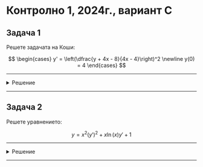 # Контролно 1, 2024г., вариант C

## Задача 1

Решете задачата на Коши:

$$
\begin{cases}
y' = \left(\dfrac{y + 4x - 8}{4x - 4}\right)^2 \newline
y(0) = 4
\end{cases}
$$

---

<details>
    <summary>Решение</summary>

Решаваме системата

$$y+4x-8=0$$

$$4x-4 = 0$$

Решението на системата е $(x_0, y_0) = (1, 4)$

Полагаме

$$u = x-1$$

$$v = y - 4$$

$$v' = \left(\dfrac{v+4+4u+4-8}{4u+4-4}\right)^2 = \left(\dfrac{v+4u}{4u}\right)^2 = \left(\dfrac{v}{4u}+1\right)^2$$

Получихме хомогенно уравнение

Полагаме

$$z = \dfrac{v}{u}$$

Така

$$v = zu$$

$$v' = z'u + z$$

Заместваме в уравнението

$$z'u + z = \dfrac{1}{16}(z+4)^2$$

$$16z'u + 16z = z^2+8z+16$$

$$16z'u = z^2-8z+16$$

$$16z'u = (z-4)^2$$

$$\dfrac{z'}{(z-4)^2} = \dfrac{1}{16u}$$

$$\displaystyle \int\dfrac{1}{(z-4)^2}\space d(z-4) = \dfrac{1}{16}\int\dfrac{1}{u}\space du$$

$$-\dfrac{1}{z-4} = \dfrac{\ln{|u|}}{16} + C$$

$$z = 4 - \dfrac{16}{16C+\ln{|u|}}$$

$$\dfrac{y-4}{x-1} = 4-\dfrac{16}{16C+\ln{|x-1|}}$$

Прилагаме началното условие $y(0) = 4$

$$\dfrac{4-4}{0-1} = 4 - \dfrac{16}{\ln{|-1|} + 16C}$$

$$0 = 4-\dfrac{16}{16C}$$

$$C = \dfrac{1}{4}$$

Така получаваме окончателно решение

$$y = 4 + (x-1)\left(4-\dfrac{16}{4+\ln{|x-1|}}\right)$$
</details>

---

## Задача 2

Решете уравнението:

$$y = x^2(y')^2 + x\ln(x)y' + 1$$

---

<details>
    <summary>Решение</summary>

Още няма решение :(
</details>

---
